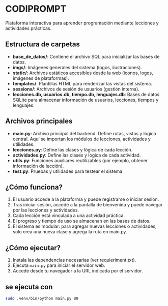 
# CODIPROMPT

Plataforma interactiva para aprender programación mediante lecciones y actividades prácticas.

## Estructura de carpetas

- **base_de_datos/**: Contiene el archivo SQL para inicializar las bases de datos.
- **imgs/**: Imágenes generales del sistema (logos, ilustraciones).
- **static/**: Archivos estáticos accesibles desde la web (iconos, logos, imágenes de plataformas).
- **templates/**: Plantillas HTML para renderizar las vistas del sistema.
- **sessions/**: Archivos de sesión de usuarios (gestión interna).
- **lecciones.db, usuarios.db, tiempo.db, lenguajes.db**: Bases de datos SQLite para almacenar información de usuarios, lecciones, tiempos y lenguajes.

## Archivos principales

- **main.py**: Archivo principal del backend. Define rutas, vistas y lógica central. Aquí se importan los módulos de lecciones, actividades y utilidades.
- **lecciones.py**: Define las clases y lógica de cada lección.
- **actividades.py**: Define las clases y lógica de cada actividad.
- **utils.py**: Funciones auxiliares reutilizables (por ejemplo, obtener información de lección).
- **test.py**: Pruebas y utilidades para testear el sistema.

## ¿Cómo funciona?

1. El usuario accede a la plataforma y puede registrarse o iniciar sesión.
2. Tras iniciar sesión, accede a la pantalla de bienvenida y puede navegar por las lecciones y actividades.
3. Cada lección está vinculada a una actividad práctica.
4. El progreso y tiempo de uso se almacenan en las bases de datos.
5. El sistema es modular: para agregar nuevas lecciones o actividades, solo crea una nueva clase y agrega la ruta en main.py.

## ¿Cómo ejecutar?

1. Instala las dependencias necesarias (ver requieriment.txt).
2. Ejecuta `main.py` para iniciar el servidor web.
3. Accede desde tu navegador a la URL indicada por el servidor.

## se ejecuta con
````bash
sudo .venv/bin/python main.py 80
````
